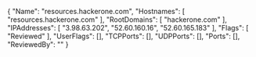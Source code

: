 {
  "Name": "resources.hackerone.com",
  "Hostnames": [
    "resources.hackerone.com"
  ],
  "RootDomains": [
    "hackerone.com"
  ],
  "IPAddresses": [
    "3.98.63.202",
    "52.60.160.16",
    "52.60.165.183"
  ],
  "Flags": [
    "Reviewed"
  ],
  "UserFlags": [],
  "TCPPorts": [],
  "UDPPorts": [],
  "Ports": [],
  "ReviewedBy": ""
}